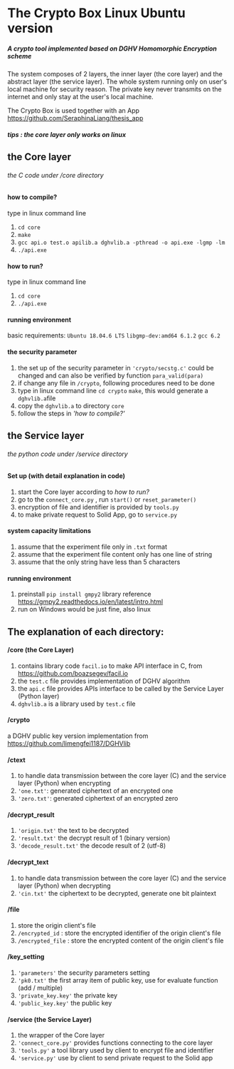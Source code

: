 # The Crypto Box Linux Ubuntu version
##### A crypto tool implemented based on DGHV Homomorphic Encryption scheme
The system composes of 2 layers, the inner layer (the core layer) and the abstract layer (the service layer). 
The whole system running only on user's local machine for security reason. 
The private key never transmits on the internet and only stay at the user's local machine.

The Crypto Box is used together with an App https://github.com/SeraphinaLiang/thesis_app 

##### tips : the core layer only works on linux

## the Core layer
###### the C code under /core directory
#### how to compile?
type in linux command line
1. `cd core`
2. `make`
3. `gcc api.o test.o apilib.a dghvlib.a -pthread -o api.exe -lgmp -lm`
4. `./api.exe`
#### how to run?
type in linux command line
1.  `cd core`
2.  `./api.exe`

#### running environment
basic requirements: 
`Ubuntu 18.04.6 LTS`
`libgmp-dev:amd64 6.1.2`
`gcc 6.2`

#### the security parameter
1. the set up of the security parameter in `'crypto/secstg.c'` could be changed and can also be verified by function `para_valid(para)`
2. if change any file in `/crypto`, following procedures need to be done
3. type in linux command line `cd crypto` `make`, this would generate a `dghvlib.a`file
4. copy the `dghvlib.a` to directory `core`
5. follow the steps in _'how to compile?'_

## the Service layer
###### the python code under /service directory
#### Set up (with detail explanation in code)
1. start the Core layer according to _how to run?_
2. go to the `connect_core.py` , run `start()` or `reset_parameter()`
3. encryption of file and identifier is provided by `tools.py`
4. to make private request to Solid App, go to `service.py`

#### system capacity limitations
1. assume that the experiment file only in `.txt` format
2. assume that the experiment file content only has one line of string
3. assume that the only string have less than 5 characters

#### running environment
1. preinstall `pip install gmpy2`  library reference https://gmpy2.readthedocs.io/en/latest/intro.html
2. run on Windows would be just fine, also linux

## The explanation of each directory:

#### /core (the Core Layer)
1. contains library code `facil.io` to make API interface in C, from https://github.com/boazsegev/facil.io
2. the `test.c` file provides implementation of DGHV algorithm
3. the `api.c` file provides APIs interface to be called by the Service Layer (Python layer)
4. `dghvlib.a` is a library used by `test.c` file

#### /crypto
a DGHV public key version implementation from https://github.com/limengfei1187/DGHVlib

#### /ctext
1. to handle data transmission between the core layer (C) and the service layer (Python) when encrypting
2. `'one.txt'`: generated ciphertext of an encrypted one
3. `'zero.txt'`: generated ciphertext of an encrypted zero

#### /decrypt_result
1. `'origin.txt'` the text to be decrypted
2. `'result.txt'` the decrypt result of 1 (binary version)
3. `'decode_result.txt'` the decode result of 2 (utf-8)

#### /decrypt_text
1. to handle data transmission between the core layer (C) and the service layer (Python) when decrypting
2. `'cin.txt'` the ciphertext to be decrypted, generate one bit plaintext

#### /file
1. store the origin client's file
2. `/encrypted_id` : store the encrypted identifier of the origin client's file
3. `/encrypted_file` : store the encrypted content of the origin client's file

#### /key_setting
1. `'parameters'` the security parameters setting
2. `'pk0.txt'` the first array item of public key, use for evaluate function (add / multiple)
3. `'private_key.key'` the private key
4. `'public_key.key'` the public key

#### /service (the Service Layer)
1. the wrapper of the Core layer
2. `'connect_core.py'` provides functions connecting to the core layer
3. `'tools.py'` a tool library used by client to encrypt file and identifier
4. `'service.py'` use by client to send private request to the Solid app

